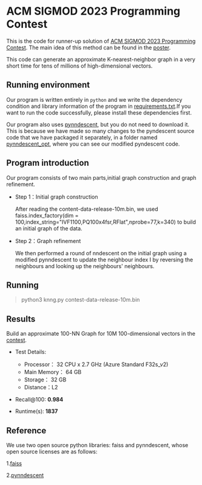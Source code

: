 # ACM SIGMOD 2023 Programming Contest

This is the code for runner-up solution of [ACM SIGMOD 2023 Programming Contest](http://sigmod2023contest.eastus.cloudapp.azure.com/leaders.shtml). The main idea of this method can be found in the [poster](https://github.com/gawkAtCode/ACM-SIGMOD-2023-Programming-Contest-Runner-Up/blob/main/poster-CantonDwenDwen.pdf).

This code can generate an approximate K-nearest-neighbor graph in a very short time for tens of millions of high-dimensional vectors.

## Running environment 

Our program is written entirely in `python` and we write the dependency condition and library information of the program in [requirements.txt](https://github.com/gawkAtCode/ACM-SIGMOD-2023-Programming-Contest-Runner-Up/blob/main/requirements.txt).If you want to run the code successfully, please install these dependencies first.

Our program also uses [pynndescent](https://github.com/lmcinnes/pynndescent), but you do not need to download it. This is because we have made so many changes to the pyndescent source code that we have packaged it separately, in a folder named [pynndescent_opt](https://github.com/gawkAtCode/ACM-SIGMOD-2023-Programming-Contest-Runner-Up/tree/main/pynndescent_opt), where you can see our modified pyndescent code.

## Program introduction

Our program consists of two main parts,initial graph construction and graph refinement.
* Step 1：Initial graph construction

    After reading the content-data-release-10m.bin, we used faiss.index_factory(dim = 100,index_string="IVF1100,PQ100x4fsr,RFlat",nprobe=77,k=340) to build an initial graph of the data.
* Step 2：Graph refinement

    We then performed a round of nndescent on the initial graph using a modified pynndescent to update the neighbour index I by reversing the neighbours and looking up the neighbours' neighbours.

## Running

> python3 knng.py contest-data-release-10m.bin

## Results

Build an approximate 100-NN Graph for 10M 100-dimensional vectors in the [contest](http://sigmod2023contest.eastus.cloudapp.azure.com/leaders.shtml). 
* Test Details:
    * Processor：      32 CPU x 2.7 GHz  (Azure Standard F32s_v2)
    * Main Memory：    64 GB
    * Storage：        32 GB
    * Distance：L2

* Recall@100: **0.984**

* Runtime(s): **1837**

## Reference 

We use two open source python libraries: faiss and pynndescent, whose open source licenses are as follows:

1.[faiss](https://github.com/facebookresearch/faiss/blob/main/LICENSE)

2.[pynndescent](https://github.com/lmcinnes/pynndescent/blob/master/LICENSE)
